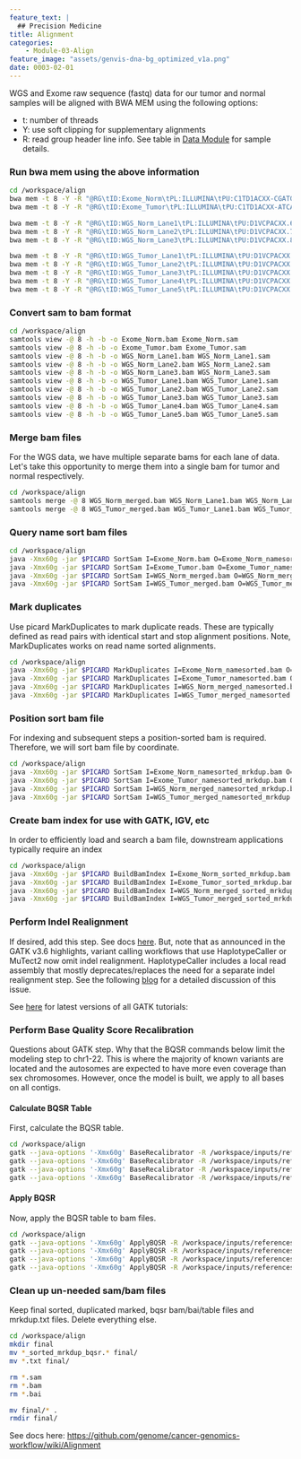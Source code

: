 ```yaml
---
feature_text: |
  ## Precision Medicine
title: Alignment
categories:
    - Module-03-Align
feature_image: "assets/genvis-dna-bg_optimized_v1a.png"
date: 0003-02-01
---
```


WGS and Exome raw sequence (fastq) data for our tumor and normal samples will be aligned with BWA MEM using the following options:

- t: number of threads
- Y: use soft clipping for supplementary alignments
- R: read group header line info. See table in [Data Module](/module-02-inputs/0002/05/01/Data/) for sample details.

### Run bwa mem using the above information

```bash
cd /workspace/align
bwa mem -t 8 -Y -R "@RG\tID:Exome_Norm\tPL:ILLUMINA\tPU:C1TD1ACXX-CGATGT.7\tLB:exome_norm_lib1\tSM:HCC1395BL_DNA" -o /workspace/align/Exome_Norm.sam /workspace/inputs/references/genome/ref_genome.fa /workspace/inputs/data/fastq/Exome_Norm/Exome_Norm_R1.fastq.gz /workspace/inputs/data/fastq/Exome_Norm/Exome_Norm_R2.fastq.gz
bwa mem -t 8 -Y -R "@RG\tID:Exome_Tumor\tPL:ILLUMINA\tPU:C1TD1ACXX-ATCACG.7\tLB:exome_tumor_lib1\tSM:HCC1395_DNA" -o /workspace/align/Exome_Tumor.sam /workspace/inputs/references/genome/ref_genome.fa /workspace/inputs/data/fastq/Exome_Tumor/Exome_Tumor_R1.fastq.gz /workspace/inputs/data/fastq/Exome_Tumor/Exome_Tumor_R2.fastq.gz

bwa mem -t 8 -Y -R "@RG\tID:WGS_Norm_Lane1\tPL:ILLUMINA\tPU:D1VCPACXX.6\tLB:wgs_norm_lib1\tSM:HCC1395BL_DNA" -o /workspace/align/WGS_Norm_Lane1.sam /workspace/inputs/references/genome/ref_genome.fa /workspace/inputs/data/fastq/WGS_Norm/WGS_Norm_Lane1_R1.fastq.gz /workspace/inputs/data/fastq/WGS_Norm/WGS_Norm_Lane1_R2.fastq.gz
bwa mem -t 8 -Y -R "@RG\tID:WGS_Norm_Lane2\tPL:ILLUMINA\tPU:D1VCPACXX.7\tLB:wgs_norm_lib2\tSM:HCC1395BL_DNA" -o /workspace/align/WGS_Norm_Lane2.sam /workspace/inputs/references/genome/ref_genome.fa /workspace/inputs/data/fastq/WGS_Norm/WGS_Norm_Lane2_R1.fastq.gz /workspace/inputs/data/fastq/WGS_Norm/WGS_Norm_Lane2_R2.fastq.gz
bwa mem -t 8 -Y -R "@RG\tID:WGS_Norm_Lane3\tPL:ILLUMINA\tPU:D1VCPACXX.8\tLB:wgs_norm_lib3\tSM:HCC1395BL_DNA" -o /workspace/align/WGS_Norm_Lane3.sam /workspace/inputs/references/genome/ref_genome.fa /workspace/inputs/data/fastq/WGS_Norm/WGS_Norm_Lane3_R1.fastq.gz /workspace/inputs/data/fastq/WGS_Norm/WGS_Norm_Lane3_R2.fastq.gz

bwa mem -t 8 -Y -R "@RG\tID:WGS_Tumor_Lane1\tPL:ILLUMINA\tPU:D1VCPACXX.1\tLB:wgs_tumor_lib1\tSM:HCC1395_DNA" -o /workspace/align/WGS_Tumor_Lane1.sam /workspace/inputs/references/genome/ref_genome.fa /workspace/inputs/data/fastq/WGS_Tumor/WGS_Tumor_Lane1_R1.fastq.gz /workspace/inputs/data/fastq/WGS_Tumor/WGS_Tumor_Lane1_R2.fastq.gz
bwa mem -t 8 -Y -R "@RG\tID:WGS_Tumor_Lane2\tPL:ILLUMINA\tPU:D1VCPACXX.2\tLB:wgs_tumor_lib1\tSM:HCC1395_DNA" -o /workspace/align/WGS_Tumor_Lane2.sam /workspace/inputs/references/genome/ref_genome.fa /workspace/inputs/data/fastq/WGS_Tumor/WGS_Tumor_Lane2_R1.fastq.gz /workspace/inputs/data/fastq/WGS_Tumor/WGS_Tumor_Lane2_R2.fastq.gz
bwa mem -t 8 -Y -R "@RG\tID:WGS_Tumor_Lane3\tPL:ILLUMINA\tPU:D1VCPACXX.3\tLB:wgs_tumor_lib2\tSM:HCC1395_DNA" -o /workspace/align/WGS_Tumor_Lane3.sam /workspace/inputs/references/genome/ref_genome.fa /workspace/inputs/data/fastq/WGS_Tumor/WGS_Tumor_Lane3_R1.fastq.gz /workspace/inputs/data/fastq/WGS_Tumor/WGS_Tumor_Lane3_R2.fastq.gz
bwa mem -t 8 -Y -R "@RG\tID:WGS_Tumor_Lane4\tPL:ILLUMINA\tPU:D1VCPACXX.4\tLB:wgs_tumor_lib2\tSM:HCC1395_DNA" -o /workspace/align/WGS_Tumor_Lane4.sam /workspace/inputs/references/genome/ref_genome.fa /workspace/inputs/data/fastq/WGS_Tumor/WGS_Tumor_Lane4_R1.fastq.gz /workspace/inputs/data/fastq/WGS_Tumor/WGS_Tumor_Lane4_R2.fastq.gz
bwa mem -t 8 -Y -R "@RG\tID:WGS_Tumor_Lane5\tPL:ILLUMINA\tPU:D1VCPACXX.5\tLB:wgs_tumor_lib3\tSM:HCC1395_DNA" -o /workspace/align/WGS_Tumor_Lane5.sam /workspace/inputs/references/genome/ref_genome.fa /workspace/inputs/data/fastq/WGS_Tumor/WGS_Tumor_Lane5_R1.fastq.gz /workspace/inputs/data/fastq/WGS_Tumor/WGS_Tumor_Lane5_R2.fastq.gz
```

### Convert sam to bam format

```bash
cd /workspace/align
samtools view -@ 8 -h -b -o Exome_Norm.bam Exome_Norm.sam
samtools view -@ 8 -h -b -o Exome_Tumor.bam Exome_Tumor.sam
samtools view -@ 8 -h -b -o WGS_Norm_Lane1.bam WGS_Norm_Lane1.sam
samtools view -@ 8 -h -b -o WGS_Norm_Lane2.bam WGS_Norm_Lane2.sam
samtools view -@ 8 -h -b -o WGS_Norm_Lane3.bam WGS_Norm_Lane3.sam
samtools view -@ 8 -h -b -o WGS_Tumor_Lane1.bam WGS_Tumor_Lane1.sam
samtools view -@ 8 -h -b -o WGS_Tumor_Lane2.bam WGS_Tumor_Lane2.sam
samtools view -@ 8 -h -b -o WGS_Tumor_Lane3.bam WGS_Tumor_Lane3.sam
samtools view -@ 8 -h -b -o WGS_Tumor_Lane4.bam WGS_Tumor_Lane4.sam
samtools view -@ 8 -h -b -o WGS_Tumor_Lane5.bam WGS_Tumor_Lane5.sam
```

### Merge bam files

For the WGS data, we have multiple separate bams for each lane of data. Let's take this opportunity to merge them into a single bam for tumor and normal respectively.

```bash
cd /workspace/align
samtools merge -@ 8 WGS_Norm_merged.bam WGS_Norm_Lane1.bam WGS_Norm_Lane2.bam WGS_Norm_Lane3.bam
samtools merge -@ 8 WGS_Tumor_merged.bam WGS_Tumor_Lane1.bam WGS_Tumor_Lane2.bam WGS_Tumor_Lane3.bam WGS_Tumor_Lane4.bam WGS_Tumor_Lane5.bam
```


### Query name sort bam files

```bash
cd /workspace/align
java -Xmx60g -jar $PICARD SortSam I=Exome_Norm.bam O=Exome_Norm_namesorted.bam SO=queryname
java -Xmx60g -jar $PICARD SortSam I=Exome_Tumor.bam O=Exome_Tumor_namesorted.bam SO=queryname
java -Xmx60g -jar $PICARD SortSam I=WGS_Norm_merged.bam O=WGS_Norm_merged_namesorted.bam SO=queryname
java -Xmx60g -jar $PICARD SortSam I=WGS_Tumor_merged.bam O=WGS_Tumor_merged_namesorted.bam SO=queryname
```


### Mark duplicates

Use picard MarkDuplicates to mark duplicate reads. These are typically defined as read pairs with identical start and stop alignment positions. Note, MarkDuplicates works on read name sorted alignments. 

```bash
cd /workspace/align
java -Xmx60g -jar $PICARD MarkDuplicates I=Exome_Norm_namesorted.bam O=Exome_Norm_namesorted_mrkdup.bam ASSUME_SORT_ORDER=queryname METRICS_FILE=Exome_Norm_mrkdup_metrics.txt QUIET=true COMPRESSION_LEVEL=0 VALIDATION_STRINGENCY=LENIENT
java -Xmx60g -jar $PICARD MarkDuplicates I=Exome_Tumor_namesorted.bam O=Exome_Tumor_namesorted_mrkdup.bam ASSUME_SORT_ORDER=queryname METRICS_FILE=Exome_Tumor_mrkdup_metrics.txt QUIET=true COMPRESSION_LEVEL=0 VALIDATION_STRINGENCY=LENIENT
java -Xmx60g -jar $PICARD MarkDuplicates I=WGS_Norm_merged_namesorted.bam O=WGS_Norm_merged_namesorted_mrkdup.bam ASSUME_SORT_ORDER=queryname METRICS_FILE=WGS_Norm_mrkdup_metrics.txt QUIET=true COMPRESSION_LEVEL=0 VALIDATION_STRINGENCY=LENIENT
java -Xmx60g -jar $PICARD MarkDuplicates I=WGS_Tumor_merged_namesorted.bam O=WGS_Tumor_merged_namesorted_mrkdup.bam ASSUME_SORT_ORDER=queryname METRICS_FILE=WGS_Tumor_mrkdup_metrics.txt QUIET=true COMPRESSION_LEVEL=0 VALIDATION_STRINGENCY=LENIENT
```


### Position sort bam file

For indexing and subsequent steps a position-sorted bam is required. Therefore, we will sort bam file by coordinate.

```bash
cd /workspace/align
java -Xmx60g -jar $PICARD SortSam I=Exome_Norm_namesorted_mrkdup.bam O=Exome_Norm_sorted_mrkdup.bam SO=coordinate
java -Xmx60g -jar $PICARD SortSam I=Exome_Tumor_namesorted_mrkdup.bam O=Exome_Tumor_sorted_mrkdup.bam SO=coordinate
java -Xmx60g -jar $PICARD SortSam I=WGS_Norm_merged_namesorted_mrkdup.bam O=WGS_Norm_merged_sorted_mrkdup.bam SO=coordinate
java -Xmx60g -jar $PICARD SortSam I=WGS_Tumor_merged_namesorted_mrkdup.bam O=WGS_Tumor_merged_sorted_mrkdup.bam SO=coordinate
```


### Create bam index for use with GATK, IGV, etc

In order to efficiently load and search a bam file, downstream applications typically require an index

```bash
cd /workspace/align
java -Xmx60g -jar $PICARD BuildBamIndex I=Exome_Norm_sorted_mrkdup.bam
java -Xmx60g -jar $PICARD BuildBamIndex I=Exome_Tumor_sorted_mrkdup.bam
java -Xmx60g -jar $PICARD BuildBamIndex I=WGS_Norm_merged_sorted_mrkdup.bam
java -Xmx60g -jar $PICARD BuildBamIndex I=WGS_Tumor_merged_sorted_mrkdup.bam
```


### Perform Indel Realignment

If desired, add this step. See docs [here](https://software.broadinstitute.org/gatk/documentation/article?id=7156). But, note that as announced in the GATK v3.6 highlights, variant calling workflows that use HaplotypeCaller or MuTect2 now omit indel realignment. HaplotypeCaller includes a local read assembly that mostly deprecates/replaces the need for a separate indel realignment step. See the following [blog](https://software.broadinstitute.org/gatk/blog?id=7847) for a detailed discussion of this issue.

See [here](https://drive.google.com/drive/folders/1U6Zm_tYn_3yeEgrD1bdxye4SXf5OseIt) for latest versions of all GATK tutorials:


### Perform Base Quality Score Recalibration

Questions about GATK step.
Why that the BQSR commands below limit the modeling step to chr1-22. This is where the majority of known variants are located and the autosomes are expected to have more even coverage than sex chromosomes. However, once the model is built, we apply to all bases on all contigs.


#### Calculate BQSR Table

First, calculate the BQSR table. 

```bash
cd /workspace/align
gatk --java-options '-Xmx60g' BaseRecalibrator -R /workspace/inputs/references/genome/ref_genome.fa -I /workspace/align/Exome_Norm_sorted_mrkdup.bam -O /workspace/align/Exome_Norm_sorted_mrkdup_bqsr.table --known-sites /workspace/inputs/references/gatk/Homo_sapiens_assembly38.dbsnp138.vcf.gz --known-sites /workspace/inputs/references/gatk/Homo_sapiens_assembly38.known_indels.vcf.gz --known-sites /workspace/inputs/references/gatk/Mills_and_1000G_gold_standard.indels.hg38.vcf.gz --preserve-qscores-less-than 6 --disable-bam-index-caching $GATK_REGIONS
gatk --java-options '-Xmx60g' BaseRecalibrator -R /workspace/inputs/references/genome/ref_genome.fa -I /workspace/align/Exome_Tumor_sorted_mrkdup.bam -O /workspace/align/Exome_Tumor_sorted_mrkdup_bqsr.table --known-sites /workspace/inputs/references/gatk/Homo_sapiens_assembly38.dbsnp138.vcf.gz --known-sites /workspace/inputs/references/gatk/Homo_sapiens_assembly38.known_indels.vcf.gz --known-sites /workspace/inputs/references/gatk/Mills_and_1000G_gold_standard.indels.hg38.vcf.gz --preserve-qscores-less-than 6 --disable-bam-index-caching $GATK_REGIONS  
gatk --java-options '-Xmx60g' BaseRecalibrator -R /workspace/inputs/references/genome/ref_genome.fa -I /workspace/align/WGS_Norm_merged_sorted_mrkdup.bam -O /workspace/align/WGS_Norm_merged_sorted_mrkdup_bqsr.table --known-sites /workspace/inputs/references/gatk/Homo_sapiens_assembly38.dbsnp138.vcf.gz --known-sites /workspace/inputs/references/gatk/Homo_sapiens_assembly38.known_indels.vcf.gz --known-sites /workspace/inputs/references/gatk/Mills_and_1000G_gold_standard.indels.hg38.vcf.gz --preserve-qscores-less-than 6 --disable-bam-index-caching $GATK_REGIONS
gatk --java-options '-Xmx60g' BaseRecalibrator -R /workspace/inputs/references/genome/ref_genome.fa -I /workspace/align/WGS_Tumor_merged_sorted_mrkdup.bam -O /workspace/align/WGS_Tumor_merged_sorted_mrkdup_bqsr.table --known-sites /workspace/inputs/references/gatk/Homo_sapiens_assembly38.dbsnp138.vcf.gz --known-sites /workspace/inputs/references/gatk/Homo_sapiens_assembly38.known_indels.vcf.gz --known-sites /workspace/inputs/references/gatk/Mills_and_1000G_gold_standard.indels.hg38.vcf.gz --preserve-qscores-less-than 6 --disable-bam-index-caching $GATK_REGIONS

```

#### Apply BQSR

Now, apply the BQSR table to bam files.

```bash
cd /workspace/align
gatk --java-options '-Xmx60g' ApplyBQSR -R /workspace/inputs/references/genome/ref_genome.fa -I /workspace/align/Exome_Norm_sorted_mrkdup.bam -O /workspace/align/Exome_Norm_sorted_mrkdup_bqsr.bam --bqsr-recal-file /workspace/align/Exome_Norm_sorted_mrkdup_bqsr.table --preserve-qscores-less-than 6 --static-quantized-quals 10 --static-quantized-quals 20 --static-quantized-quals 30
gatk --java-options '-Xmx60g' ApplyBQSR -R /workspace/inputs/references/genome/ref_genome.fa -I /workspace/align/Exome_Tumor_sorted_mrkdup.bam -O /workspace/align/Exome_Tumor_sorted_mrkdup_bqsr.bam --bqsr-recal-file /workspace/align/Exome_Tumor_sorted_mrkdup_bqsr.table --preserve-qscores-less-than 6 --static-quantized-quals 10 --static-quantized-quals 20 --static-quantized-quals 30
gatk --java-options '-Xmx60g' ApplyBQSR -R /workspace/inputs/references/genome/ref_genome.fa -I /workspace/align/WGS_Norm_merged_sorted_mrkdup.bam -O /workspace/align/WGS_Norm_merged_sorted_mrkdup_bqsr.bam --bqsr-recal-file /workspace/align/WGS_Norm_merged_sorted_mrkdup_bqsr.table --preserve-qscores-less-than 6 --static-quantized-quals 10 --static-quantized-quals 20 --static-quantized-quals 30
gatk --java-options '-Xmx60g' ApplyBQSR -R /workspace/inputs/references/genome/ref_genome.fa -I /workspace/align/WGS_Tumor_merged_sorted_mrkdup.bam -O /workspace/align/WGS_Tumor_merged_sorted_mrkdup_bqsr.bam --bqsr-recal-file /workspace/align/WGS_Tumor_merged_sorted_mrkdup_bqsr.table --preserve-qscores-less-than 6 --static-quantized-quals 10 --static-quantized-quals 20 --static-quantized-quals 30
```


### Clean up un-needed sam/bam files

Keep final sorted, duplicated marked, bqsr bam/bai/table files and mrkdup.txt files. Delete everything else.

```bash
cd /workspace/align
mkdir final
mv *_sorted_mrkdup_bqsr.* final/
mv *.txt final/

rm *.sam
rm *.bam
rm *.bai

mv final/* .
rmdir final/

```

See docs here: https://github.com/genome/cancer-genomics-workflow/wiki/Alignment
